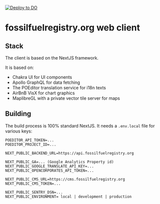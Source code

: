 [![Deploy to DO](https://www.deploytodo.com/do-btn-blue.svg)](
https://cloud.digitalocean.com/apps/new?repo=https://github.com/fossilfuelregistry/portal-v2/tree/master
)

# fossilfuelregistry.org web client

## Stack

The client is based on the NextJS framework.

It is based on:

- Chakra UI for UI components
- Apollo GraphQL for data fetching
- The POEditor translation service for i18n texts
- AirBnB VisX for chart graphics
- MaplibreGL with a private vector tile server for maps

## Building

The build process is 100% standard NextJS. It needs a `.env.local` file for various keys:

```
POEDITOR_API_TOKEN=...
POEDITOR_PROJECT_ID=...

NEXT_PUBLIC_BACKEND_URL=https://api.fossilfuelregistry.org

NEXT_PUBLIC_GA=... (Google Analytics Property id)
NEXT_PUBLIC_GOOGLE_TRANSLATE_API_KEY=...
NEXT_PUBLIC_OPENCORPORATES_API_TOKEN=...

NEXT_PUBLIC_CMS_URL=https://cms.fossilfuelregistry.org
NEXT_PUBLIC_CMS_TOKEN=...

NEXT_PUBLIC_SENTRY_DSN=...
NEXT_PUBLIC_ENVIRONMENT= local | development | production
```
